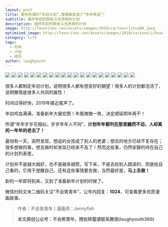 ```yaml
---
layout: post
title: 那些所谓的“年初计划”,慢慢都变成了“年终笑话”!
subtitle: 缅怀年初时那些斗志昂扬的计划
description: 缅怀年初时那些斗志昂扬的计划
image: http://favorites.ren/assets/images/2019/cartoon/jihua00.jpeg
optimized_image: http://favorites.ren/assets/images/2019/cartoon/jihua00.jpeg
category: life
tags:
  - 时间
  - 计划
  - 经历
author: laughyouth
---
```


![](http://favorites.ren/assets/images/2019/cartoon/jihua01.jpg)
![](http://favorites.ren/assets/images/2019/cartoon/jihua02.jpg)
![](http://favorites.ren/assets/images/2019/cartoon/jihua03.jpg)
![](http://favorites.ren/assets/images/2019/cartoon/jihua04.jpg)
![](http://favorites.ren/assets/images/2019/cartoon/jihua05.jpg)
![](http://favorites.ren/assets/images/2019/cartoon/jihua06.jpg)
![](http://favorites.ren/assets/images/2019/cartoon/jihua07.jpg)
![](http://favorites.ren/assets/images/2019/cartoon/jihua08.jpg)
![](http://favorites.ren/assets/images/2019/cartoon/jihua09.jpg)
![](http://favorites.ren/assets/images/2019/cartoon/jihua10.jpg)
![](http://favorites.ren/assets/images/2019/cartoon/jihua11.jpg)
![](http://favorites.ren/assets/images/2019/cartoon/jihua12.jpg)
![](http://favorites.ren/assets/images/2019/cartoon/jihua13.jpg)
![](http://favorites.ren/assets/images/2019/cartoon/jihua14.jpg)
![](http://favorites.ren/assets/images/2019/cartoon/jihua15.jpg)
![](http://favorites.ren/assets/images/2019/cartoon/jihua16.jpg)
![](http://favorites.ren/assets/images/2019/cartoon/jihua17.jpg)
![](http://favorites.ren/assets/images/2019/cartoon/jihua18.jpg)
![](http://favorites.ren/assets/images/2019/cartoon/jihua19.jpg)
![](http://favorites.ren/assets/images/2019/cartoon/jihua20.jpg)
![](http://favorites.ren/assets/images/2019/cartoon/jihua21.jpg)

很多人都制定年初计划，说明很多人都有想变好的期望！很多人的计划都泡汤了，说明懒惰是很多人共同的属性！
 
时间过得好快，2019年接近尾声了。
 
年初鸡血满满，准备新年大展宏图！年尾微微一笑，决定顺延明年再干！
 
所谓“年年岁岁花相似，岁岁年年人不同”，**计划年年都列在那里巍然不动，人却真的一年年的老去了！**
 
最怕有一天，突然发现，想追的女孩成了别人的老婆；想去的地方已经不复存在；很多想做的事，想去做时却发现已经来不及了！然而这些事，仍然安静的待在自己的计划列表里。
 
计划并不是越大越好，也不是越多越赞。写下来，不是去给别人朗读的，而是给自己看的，它用于提醒自己，还有这些事情要去做，当然最好是，**马上去做！**
 
新的一年即将到来，又到了准备新年计划的时候了。

微信扫码文末二维码关注“不会笑青年”，公号内回复：**1024**，可查看更多优质漫画故事。

>作者：不会笑青年 | 漫画师：Jennyfish
>
>**本文原创公众号：不会笑青年，授权转载请联系微信(laughyouth369)**


